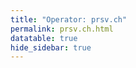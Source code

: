 ```yaml
---
title: "Operator: prsv.ch"
permalink: prsv.ch.html
datatable: true
hide_sidebar: true
---
```


<div>                        <script type="text/javascript">window.PlotlyConfig = {MathJaxConfig: 'local'};</script>
        <script src="https://cdn.plot.ly/plotly-2.4.2.min.js"></script>                <div id="17e72100-7137-4fd3-83aa-6310ef34d31d" class="plotly-graph-div" style="height:100%; width:100%;"></div>            <script type="text/javascript">                                    window.PLOTLYENV=window.PLOTLYENV || {};                                    if (document.getElementById("17e72100-7137-4fd3-83aa-6310ef34d31d")) {                    Plotly.newPlot(                        "17e72100-7137-4fd3-83aa-6310ef34d31d",                        [{"name":"exit probability (%)","type":"scatter","x":["2022-06-17","2022-06-18","2022-06-19","2022-06-20","2022-06-21","2022-06-22","2022-06-23","2022-06-24","2022-06-25","2022-06-26","2022-06-27","2022-06-28","2022-06-29","2022-06-30","2022-07-01","2022-07-02","2022-07-03","2022-07-04","2022-07-05","2022-07-06","2022-07-07","2022-07-08","2022-07-09","2022-07-10","2022-07-11","2022-07-12","2022-07-13","2022-07-14","2022-07-15","2022-07-16","2022-07-17","2022-07-18","2022-07-19","2022-07-20","2022-07-21","2022-07-22","2022-07-23","2022-07-24","2022-07-25","2022-07-26","2022-07-27","2022-07-28","2022-07-29","2022-07-30","2022-07-31","2022-08-01","2022-08-02","2022-08-03","2022-08-04","2022-08-05","2022-08-06","2022-08-07","2022-08-08","2022-08-10","2022-08-11","2022-08-12","2022-08-13","2022-08-14","2022-08-15","2022-08-16","2022-08-17","2022-08-18","2022-08-19","2022-08-20","2022-08-21","2022-08-22","2022-08-23","2022-08-24","2022-08-25","2022-08-26","2022-08-27","2022-08-28","2022-08-29","2022-08-30","2022-08-31","2022-09-01","2022-09-02","2022-09-03","2022-09-04","2022-09-05","2022-09-06","2022-09-07","2022-09-13","2022-09-14","2022-09-15","2022-09-16","2022-09-17","2022-09-18","2022-09-19","2022-09-20","2022-09-21","2022-09-22","2022-09-23","2022-09-24","2022-09-25","2022-09-26","2022-09-27","2022-09-28","2022-09-29","2022-09-30","2022-10-01","2022-10-02","2022-10-03","2022-10-04","2022-10-05","2022-10-06","2022-10-07","2022-10-08","2022-10-09","2022-10-10","2022-10-11","2022-10-12","2022-10-13","2022-10-14","2022-10-15","2022-10-16","2022-10-17","2022-10-18","2022-10-19","2022-10-20","2022-10-21","2022-10-22","2022-10-23","2022-10-24","2022-10-25","2022-10-26","2022-10-27","2022-10-28","2022-10-29","2022-10-30","2022-10-31","2022-11-01","2022-11-02","2022-11-03","2022-11-04","2022-11-05","2022-11-06","2022-11-07","2022-11-08","2022-11-09","2022-11-10","2022-11-11","2022-11-12","2022-11-13","2022-11-14","2022-11-15","2022-11-16","2022-11-17","2022-11-18","2022-11-19","2022-11-20","2022-11-21","2022-11-22","2022-11-23","2022-11-24","2022-11-25","2022-11-26","2022-11-27","2022-11-28","2022-11-29","2022-11-30","2022-12-01","2022-12-02","2022-12-03","2022-12-04","2022-12-05","2022-12-06","2022-12-07","2022-12-08","2022-12-09","2022-12-10","2022-12-11","2022-12-12","2022-12-13","2022-12-14","2022-12-15","2022-12-16","2022-12-17","2022-12-18","2022-12-19","2022-12-20","2022-12-21","2022-12-22","2022-12-23","2022-12-24","2022-12-25","2022-12-26","2022-12-27","2022-12-28","2022-12-29","2022-12-30","2022-12-31","2023-01-01","2023-01-02","2023-01-03","2023-01-04","2023-01-05","2023-01-06","2023-01-07","2023-01-08","2023-01-09","2023-01-10","2023-01-11","2023-01-12","2023-01-13","2023-01-14","2023-01-15","2023-01-16","2023-01-17","2023-01-18","2023-01-19","2023-01-20","2023-01-21","2023-01-22","2023-01-23","2023-01-24","2023-01-25","2023-01-26","2023-01-27"],"xaxis":"x","y":[0.0,0.0,0.0,0.03,0.05,0.08,0.09,0.11,0.13,0.13,0.17,0.29,0.31,0.33,0.26,0.31,0.29,0.32,0.32,0.32,0.32,0.32,0.34,0.33,0.33,0.29,0.3,null,0.26,0.25,0.25,0.25,0.25,0.24,0.21,0.21,0.21,0.19,0.18,0.19,0.2,0.19,0.2,0.17,0.17,0.19,0.18,0.2,0.19,0.2,0.2,0.21,0.2,0.23,0.25,0.27,0.26,0.28,0.26,0.26,0.25,0.25,0.25,0.29,0.26,0.28,0.29,0.28,0.0,0.0,0.0,0.0,0.28,0.3,0.31,null,null,null,null,null,null,null,0.0,0.0,0.0,0.25,0.29,0.31,0.31,0.32,0.33,0.34,0.33,0.35,0.38,0.35,1.08,1.12,1.14,1.16,1.01,1.0,0.97,0.93,0.96,1.0,1.01,1.01,1.02,1.0,0.66,1.03,1.01,0.9,0.91,0.94,0.83,0.44,0.3,0.29,0.29,0.27,0.25,0.23,0.26,0.23,0.21,0.21,0.24,0.25,0.19,0.41,0.39,0.39,0.35,0.38,0.4,0.42,0.44,0.49,0.48,0.44,0.44,0.51,0.52,0.52,0.54,0.48,0.5,0.5,0.51,0.57,0.57,0.57,0.57,0.56,0.53,0.54,0.52,0.51,0.5,0.53,0.56,0.56,0.52,0.52,0.54,0.54,0.56,0.57,0.56,0.54,0.52,0.52,0.41,0.48,0.43,0.46,0.48,0.47,0.47,0.48,0.46,0.49,0.48,0.52,0.55,0.56,0.56,0.54,0.54,0.53,0.54,0.53,0.55,0.52,0.51,0.51,0.49,0.49,0.47,0.47,0.47,0.49,0.47,0.36,0.5,0.53,0.54,0.55,0.57,0.52,0.56,0.58,0.58,0.56,0.62,0.62,0.61],"yaxis":"y"},{"name":"guard probability (%)","type":"scatter","x":["2022-06-17","2022-06-18","2022-06-19","2022-06-20","2022-06-21","2022-06-22","2022-06-23","2022-06-24","2022-06-25","2022-06-26","2022-06-27","2022-06-28","2022-06-29","2022-06-30","2022-07-01","2022-07-02","2022-07-03","2022-07-04","2022-07-05","2022-07-06","2022-07-07","2022-07-08","2022-07-09","2022-07-10","2022-07-11","2022-07-12","2022-07-13","2022-07-14","2022-07-15","2022-07-16","2022-07-17","2022-07-18","2022-07-19","2022-07-20","2022-07-21","2022-07-22","2022-07-23","2022-07-24","2022-07-25","2022-07-26","2022-07-27","2022-07-28","2022-07-29","2022-07-30","2022-07-31","2022-08-01","2022-08-02","2022-08-03","2022-08-04","2022-08-05","2022-08-06","2022-08-07","2022-08-08","2022-08-10","2022-08-11","2022-08-12","2022-08-13","2022-08-14","2022-08-15","2022-08-16","2022-08-17","2022-08-18","2022-08-19","2022-08-20","2022-08-21","2022-08-22","2022-08-23","2022-08-24","2022-08-25","2022-08-26","2022-08-27","2022-08-28","2022-08-29","2022-08-30","2022-08-31","2022-09-01","2022-09-02","2022-09-03","2022-09-04","2022-09-05","2022-09-06","2022-09-07","2022-09-13","2022-09-14","2022-09-15","2022-09-16","2022-09-17","2022-09-18","2022-09-19","2022-09-20","2022-09-21","2022-09-22","2022-09-23","2022-09-24","2022-09-25","2022-09-26","2022-09-27","2022-09-28","2022-09-29","2022-09-30","2022-10-01","2022-10-02","2022-10-03","2022-10-04","2022-10-05","2022-10-06","2022-10-07","2022-10-08","2022-10-09","2022-10-10","2022-10-11","2022-10-12","2022-10-13","2022-10-14","2022-10-15","2022-10-16","2022-10-17","2022-10-18","2022-10-19","2022-10-20","2022-10-21","2022-10-22","2022-10-23","2022-10-24","2022-10-25","2022-10-26","2022-10-27","2022-10-28","2022-10-29","2022-10-30","2022-10-31","2022-11-01","2022-11-02","2022-11-03","2022-11-04","2022-11-05","2022-11-06","2022-11-07","2022-11-08","2022-11-09","2022-11-10","2022-11-11","2022-11-12","2022-11-13","2022-11-14","2022-11-15","2022-11-16","2022-11-17","2022-11-18","2022-11-19","2022-11-20","2022-11-21","2022-11-22","2022-11-23","2022-11-24","2022-11-25","2022-11-26","2022-11-27","2022-11-28","2022-11-29","2022-11-30","2022-12-01","2022-12-02","2022-12-03","2022-12-04","2022-12-05","2022-12-06","2022-12-07","2022-12-08","2022-12-09","2022-12-10","2022-12-11","2022-12-12","2022-12-13","2022-12-14","2022-12-15","2022-12-16","2022-12-17","2022-12-18","2022-12-19","2022-12-20","2022-12-21","2022-12-22","2022-12-23","2022-12-24","2022-12-25","2022-12-26","2022-12-27","2022-12-28","2022-12-29","2022-12-30","2022-12-31","2023-01-01","2023-01-02","2023-01-03","2023-01-04","2023-01-05","2023-01-06","2023-01-07","2023-01-08","2023-01-09","2023-01-10","2023-01-11","2023-01-12","2023-01-13","2023-01-14","2023-01-15","2023-01-16","2023-01-17","2023-01-18","2023-01-19","2023-01-20","2023-01-21","2023-01-22","2023-01-23","2023-01-24","2023-01-25","2023-01-26","2023-01-27"],"xaxis":"x","y":[0.0,0.0,0.0,0.0,0.0,0.0,0.0,0.0,0.0,0.22,0.1,0.1,0.22,0.24,0.23,0.0,0.0,0.0,0.2,0.19,0.18,0.18,0.17,0.17,0.15,0.13,0.13,null,0.0,0.0,0.0,0.0,0.0,0.0,0.0,0.06,0.28,0.28,0.25,0.27,0.28,0.25,0.24,0.23,0.24,0.23,0.23,0.26,0.26,0.32,0.33,0.33,0.28,0.41,0.44,0.42,0.45,0.41,0.38,0.37,0.34,0.55,0.72,0.74,0.79,0.68,0.68,0.73,0.64,0.64,0.67,0.64,0.67,0.87,0.86,null,null,null,null,null,null,null,0.0,0.0,0.0,0.0,0.0,0.0,0.0,0.0,0.0,0.0,0.0,0.0,0.0,0.0,0.0,0.0,0.35,0.35,0.34,0.12,0.12,0.11,0.12,0.1,0.11,0.11,0.12,0.13,0.13,0.13,0.3,0.32,0.31,0.32,0.31,0.34,0.45,0.54,0.5,0.51,0.59,0.68,0.6,0.45,0.48,0.5,0.61,1.2,1.31,1.29,1.47,1.41,1.55,1.83,1.68,1.58,1.61,1.51,1.29,1.61,1.5,1.56,1.54,1.46,1.6,1.6,1.62,1.68,1.78,2.01,2.01,2.01,1.72,2.16,1.96,1.95,2.13,2.46,2.3,2.19,1.75,1.7,1.61,1.41,1.92,1.88,1.79,1.74,1.74,1.74,1.7,1.62,1.71,1.88,1.76,1.69,1.57,1.55,1.6,1.51,1.45,1.5,1.5,1.5,1.51,1.52,1.48,1.41,1.53,1.61,1.58,1.65,1.57,1.57,1.61,1.63,1.66,1.65,1.67,1.8,1.84,1.86,1.88,2.19,2.21,2.17,2.15,2.13,2.06,2.1,2.02,1.72,1.78,1.72,1.81,1.73,1.91],"yaxis":"y"},{"name":"advertised bandwidth","type":"scatter","x":["2022-06-17","2022-06-18","2022-06-19","2022-06-20","2022-06-21","2022-06-22","2022-06-23","2022-06-24","2022-06-25","2022-06-26","2022-06-27","2022-06-28","2022-06-29","2022-06-30","2022-07-01","2022-07-02","2022-07-03","2022-07-04","2022-07-05","2022-07-06","2022-07-07","2022-07-08","2022-07-09","2022-07-10","2022-07-11","2022-07-12","2022-07-13","2022-07-14","2022-07-15","2022-07-16","2022-07-17","2022-07-18","2022-07-19","2022-07-20","2022-07-21","2022-07-22","2022-07-23","2022-07-24","2022-07-25","2022-07-26","2022-07-27","2022-07-28","2022-07-29","2022-07-30","2022-07-31","2022-08-01","2022-08-02","2022-08-03","2022-08-04","2022-08-05","2022-08-06","2022-08-07","2022-08-08","2022-08-10","2022-08-11","2022-08-12","2022-08-13","2022-08-14","2022-08-15","2022-08-16","2022-08-17","2022-08-18","2022-08-19","2022-08-20","2022-08-21","2022-08-22","2022-08-23","2022-08-24","2022-08-25","2022-08-26","2022-08-27","2022-08-28","2022-08-29","2022-08-30","2022-08-31","2022-09-01","2022-09-02","2022-09-03","2022-09-04","2022-09-05","2022-09-06","2022-09-07","2022-09-13","2022-09-14","2022-09-15","2022-09-16","2022-09-17","2022-09-18","2022-09-19","2022-09-20","2022-09-21","2022-09-22","2022-09-23","2022-09-24","2022-09-25","2022-09-26","2022-09-27","2022-09-28","2022-09-29","2022-09-30","2022-10-01","2022-10-02","2022-10-03","2022-10-04","2022-10-05","2022-10-06","2022-10-07","2022-10-08","2022-10-09","2022-10-10","2022-10-11","2022-10-12","2022-10-13","2022-10-14","2022-10-15","2022-10-16","2022-10-17","2022-10-18","2022-10-19","2022-10-20","2022-10-21","2022-10-22","2022-10-23","2022-10-24","2022-10-25","2022-10-26","2022-10-27","2022-10-28","2022-10-29","2022-10-30","2022-10-31","2022-11-01","2022-11-02","2022-11-03","2022-11-04","2022-11-05","2022-11-06","2022-11-07","2022-11-08","2022-11-09","2022-11-10","2022-11-11","2022-11-12","2022-11-13","2022-11-14","2022-11-15","2022-11-16","2022-11-17","2022-11-18","2022-11-19","2022-11-20","2022-11-21","2022-11-22","2022-11-23","2022-11-24","2022-11-25","2022-11-26","2022-11-27","2022-11-28","2022-11-29","2022-11-30","2022-12-01","2022-12-02","2022-12-03","2022-12-04","2022-12-05","2022-12-06","2022-12-07","2022-12-08","2022-12-09","2022-12-10","2022-12-11","2022-12-12","2022-12-13","2022-12-14","2022-12-15","2022-12-16","2022-12-17","2022-12-18","2022-12-19","2022-12-20","2022-12-21","2022-12-22","2022-12-23","2022-12-24","2022-12-25","2022-12-26","2022-12-27","2022-12-28","2022-12-29","2022-12-30","2022-12-31","2023-01-01","2023-01-02","2023-01-03","2023-01-04","2023-01-05","2023-01-06","2023-01-07","2023-01-08","2023-01-09","2023-01-10","2023-01-11","2023-01-12","2023-01-13","2023-01-14","2023-01-15","2023-01-16","2023-01-17","2023-01-18","2023-01-19","2023-01-20","2023-01-21","2023-01-22","2023-01-23","2023-01-24","2023-01-25","2023-01-26","2023-01-27"],"xaxis":"x","y":[0.0,0.05,0.14,0.14,0.32,0.37,0.62,0.81,0.83,0.83,1.11,1.15,1.15,1.31,1.31,1.25,1.2,1.19,1.14,1.12,1.08,1.08,1.09,1.07,1.06,0.98,0.96,0.96,0.99,1.05,1.05,1.08,1.12,1.12,1.18,1.28,1.25,1.19,1.22,1.32,1.21,1.18,1.16,1.17,1.15,1.16,1.29,1.5,1.58,1.64,1.67,1.61,1.59,1.57,1.72,1.9,2.07,2.2,2.24,2.61,2.72,2.82,2.82,2.93,3.0,2.99,3.03,3.04,3.18,3.35,3.43,3.66,3.68,3.72,4.14,4.15,4.2,4.17,3.93,3.29,2.94,0.35,0.03,2.16,2.51,2.51,2.71,3.72,4.06,4.26,4.8,4.89,5.12,6.12,6.51,6.6,6.76,6.94,7.37,7.32,7.11,7.06,6.88,6.8,6.87,7.2,7.16,7.57,7.47,7.4,7.44,7.23,7.14,6.49,6.47,6.59,6.73,6.84,6.61,6.76,6.38,6.42,6.22,5.99,6.34,6.41,6.45,6.36,6.28,6.68,6.24,5.89,6.11,6.07,6.19,5.89,5.82,5.81,5.56,5.44,5.3,5.35,5.35,5.69,5.91,5.91,5.91,6.4,6.55,6.57,6.76,9.04,10.02,10.12,10.54,9.31,10.24,10.62,10.48,10.43,10.62,10.27,10.1,10.14,9.98,10.1,9.94,9.98,10.1,10.22,10.47,10.48,10.4,10.59,10.51,10.23,10.05,9.89,9.98,10.2,10.08,10.02,10.09,10.57,10.43,10.34,10.51,10.63,10.06,10.44,10.62,10.17,10.08,10.23,10.4,10.13,10.59,10.76,11.53,11.63,12.05,12.64,12.73,13.56,13.4,14.06,13.69,13.52,13.26,13.51,13.34,13.32,13.48,13.02,13.25,13.63,13.3,14.4,14.24],"yaxis":"y2"}],                        {"hovermode":"x","template":{"data":{"bar":[{"error_x":{"color":"#2a3f5f"},"error_y":{"color":"#2a3f5f"},"marker":{"line":{"color":"#E5ECF6","width":0.5},"pattern":{"fillmode":"overlay","size":10,"solidity":0.2}},"type":"bar"}],"barpolar":[{"marker":{"line":{"color":"#E5ECF6","width":0.5},"pattern":{"fillmode":"overlay","size":10,"solidity":0.2}},"type":"barpolar"}],"carpet":[{"aaxis":{"endlinecolor":"#2a3f5f","gridcolor":"white","linecolor":"white","minorgridcolor":"white","startlinecolor":"#2a3f5f"},"baxis":{"endlinecolor":"#2a3f5f","gridcolor":"white","linecolor":"white","minorgridcolor":"white","startlinecolor":"#2a3f5f"},"type":"carpet"}],"choropleth":[{"colorbar":{"outlinewidth":0,"ticks":""},"type":"choropleth"}],"contour":[{"colorbar":{"outlinewidth":0,"ticks":""},"colorscale":[[0.0,"#0d0887"],[0.1111111111111111,"#46039f"],[0.2222222222222222,"#7201a8"],[0.3333333333333333,"#9c179e"],[0.4444444444444444,"#bd3786"],[0.5555555555555556,"#d8576b"],[0.6666666666666666,"#ed7953"],[0.7777777777777778,"#fb9f3a"],[0.8888888888888888,"#fdca26"],[1.0,"#f0f921"]],"type":"contour"}],"contourcarpet":[{"colorbar":{"outlinewidth":0,"ticks":""},"type":"contourcarpet"}],"heatmap":[{"colorbar":{"outlinewidth":0,"ticks":""},"colorscale":[[0.0,"#0d0887"],[0.1111111111111111,"#46039f"],[0.2222222222222222,"#7201a8"],[0.3333333333333333,"#9c179e"],[0.4444444444444444,"#bd3786"],[0.5555555555555556,"#d8576b"],[0.6666666666666666,"#ed7953"],[0.7777777777777778,"#fb9f3a"],[0.8888888888888888,"#fdca26"],[1.0,"#f0f921"]],"type":"heatmap"}],"heatmapgl":[{"colorbar":{"outlinewidth":0,"ticks":""},"colorscale":[[0.0,"#0d0887"],[0.1111111111111111,"#46039f"],[0.2222222222222222,"#7201a8"],[0.3333333333333333,"#9c179e"],[0.4444444444444444,"#bd3786"],[0.5555555555555556,"#d8576b"],[0.6666666666666666,"#ed7953"],[0.7777777777777778,"#fb9f3a"],[0.8888888888888888,"#fdca26"],[1.0,"#f0f921"]],"type":"heatmapgl"}],"histogram":[{"marker":{"pattern":{"fillmode":"overlay","size":10,"solidity":0.2}},"type":"histogram"}],"histogram2d":[{"colorbar":{"outlinewidth":0,"ticks":""},"colorscale":[[0.0,"#0d0887"],[0.1111111111111111,"#46039f"],[0.2222222222222222,"#7201a8"],[0.3333333333333333,"#9c179e"],[0.4444444444444444,"#bd3786"],[0.5555555555555556,"#d8576b"],[0.6666666666666666,"#ed7953"],[0.7777777777777778,"#fb9f3a"],[0.8888888888888888,"#fdca26"],[1.0,"#f0f921"]],"type":"histogram2d"}],"histogram2dcontour":[{"colorbar":{"outlinewidth":0,"ticks":""},"colorscale":[[0.0,"#0d0887"],[0.1111111111111111,"#46039f"],[0.2222222222222222,"#7201a8"],[0.3333333333333333,"#9c179e"],[0.4444444444444444,"#bd3786"],[0.5555555555555556,"#d8576b"],[0.6666666666666666,"#ed7953"],[0.7777777777777778,"#fb9f3a"],[0.8888888888888888,"#fdca26"],[1.0,"#f0f921"]],"type":"histogram2dcontour"}],"mesh3d":[{"colorbar":{"outlinewidth":0,"ticks":""},"type":"mesh3d"}],"parcoords":[{"line":{"colorbar":{"outlinewidth":0,"ticks":""}},"type":"parcoords"}],"pie":[{"automargin":true,"type":"pie"}],"scatter":[{"marker":{"colorbar":{"outlinewidth":0,"ticks":""}},"type":"scatter"}],"scatter3d":[{"line":{"colorbar":{"outlinewidth":0,"ticks":""}},"marker":{"colorbar":{"outlinewidth":0,"ticks":""}},"type":"scatter3d"}],"scattercarpet":[{"marker":{"colorbar":{"outlinewidth":0,"ticks":""}},"type":"scattercarpet"}],"scattergeo":[{"marker":{"colorbar":{"outlinewidth":0,"ticks":""}},"type":"scattergeo"}],"scattergl":[{"marker":{"colorbar":{"outlinewidth":0,"ticks":""}},"type":"scattergl"}],"scattermapbox":[{"marker":{"colorbar":{"outlinewidth":0,"ticks":""}},"type":"scattermapbox"}],"scatterpolar":[{"marker":{"colorbar":{"outlinewidth":0,"ticks":""}},"type":"scatterpolar"}],"scatterpolargl":[{"marker":{"colorbar":{"outlinewidth":0,"ticks":""}},"type":"scatterpolargl"}],"scatterternary":[{"marker":{"colorbar":{"outlinewidth":0,"ticks":""}},"type":"scatterternary"}],"surface":[{"colorbar":{"outlinewidth":0,"ticks":""},"colorscale":[[0.0,"#0d0887"],[0.1111111111111111,"#46039f"],[0.2222222222222222,"#7201a8"],[0.3333333333333333,"#9c179e"],[0.4444444444444444,"#bd3786"],[0.5555555555555556,"#d8576b"],[0.6666666666666666,"#ed7953"],[0.7777777777777778,"#fb9f3a"],[0.8888888888888888,"#fdca26"],[1.0,"#f0f921"]],"type":"surface"}],"table":[{"cells":{"fill":{"color":"#EBF0F8"},"line":{"color":"white"}},"header":{"fill":{"color":"#C8D4E3"},"line":{"color":"white"}},"type":"table"}]},"layout":{"annotationdefaults":{"arrowcolor":"#2a3f5f","arrowhead":0,"arrowwidth":1},"autotypenumbers":"strict","coloraxis":{"colorbar":{"outlinewidth":0,"ticks":""}},"colorscale":{"diverging":[[0,"#8e0152"],[0.1,"#c51b7d"],[0.2,"#de77ae"],[0.3,"#f1b6da"],[0.4,"#fde0ef"],[0.5,"#f7f7f7"],[0.6,"#e6f5d0"],[0.7,"#b8e186"],[0.8,"#7fbc41"],[0.9,"#4d9221"],[1,"#276419"]],"sequential":[[0.0,"#0d0887"],[0.1111111111111111,"#46039f"],[0.2222222222222222,"#7201a8"],[0.3333333333333333,"#9c179e"],[0.4444444444444444,"#bd3786"],[0.5555555555555556,"#d8576b"],[0.6666666666666666,"#ed7953"],[0.7777777777777778,"#fb9f3a"],[0.8888888888888888,"#fdca26"],[1.0,"#f0f921"]],"sequentialminus":[[0.0,"#0d0887"],[0.1111111111111111,"#46039f"],[0.2222222222222222,"#7201a8"],[0.3333333333333333,"#9c179e"],[0.4444444444444444,"#bd3786"],[0.5555555555555556,"#d8576b"],[0.6666666666666666,"#ed7953"],[0.7777777777777778,"#fb9f3a"],[0.8888888888888888,"#fdca26"],[1.0,"#f0f921"]]},"colorway":["#636efa","#EF553B","#00cc96","#ab63fa","#FFA15A","#19d3f3","#FF6692","#B6E880","#FF97FF","#FECB52"],"font":{"color":"#2a3f5f"},"geo":{"bgcolor":"white","lakecolor":"white","landcolor":"#E5ECF6","showlakes":true,"showland":true,"subunitcolor":"white"},"hoverlabel":{"align":"left"},"hovermode":"closest","mapbox":{"style":"light"},"paper_bgcolor":"white","plot_bgcolor":"#E5ECF6","polar":{"angularaxis":{"gridcolor":"white","linecolor":"white","ticks":""},"bgcolor":"#E5ECF6","radialaxis":{"gridcolor":"white","linecolor":"white","ticks":""}},"scene":{"xaxis":{"backgroundcolor":"#E5ECF6","gridcolor":"white","gridwidth":2,"linecolor":"white","showbackground":true,"ticks":"","zerolinecolor":"white"},"yaxis":{"backgroundcolor":"#E5ECF6","gridcolor":"white","gridwidth":2,"linecolor":"white","showbackground":true,"ticks":"","zerolinecolor":"white"},"zaxis":{"backgroundcolor":"#E5ECF6","gridcolor":"white","gridwidth":2,"linecolor":"white","showbackground":true,"ticks":"","zerolinecolor":"white"}},"shapedefaults":{"line":{"color":"#2a3f5f"}},"ternary":{"aaxis":{"gridcolor":"white","linecolor":"white","ticks":""},"baxis":{"gridcolor":"white","linecolor":"white","ticks":""},"bgcolor":"#E5ECF6","caxis":{"gridcolor":"white","linecolor":"white","ticks":""}},"title":{"x":0.05},"xaxis":{"automargin":true,"gridcolor":"white","linecolor":"white","ticks":"","title":{"standoff":15},"zerolinecolor":"white","zerolinewidth":2},"yaxis":{"automargin":true,"gridcolor":"white","linecolor":"white","ticks":"","title":{"standoff":15},"zerolinecolor":"white","zerolinewidth":2}}},"xaxis":{"anchor":"y","domain":[0.0,0.94],"rangeselector":{"buttons":[{"count":7,"label":"week","step":"day","stepmode":"backward"},{"count":1,"label":"month","step":"month","stepmode":"backward"},{"count":6,"label":"6 months","step":"month","stepmode":"backward"},{"count":1,"label":"year","step":"year","stepmode":"backward"},{"step":"all"}]}},"yaxis":{"anchor":"x","domain":[0.0,1.0],"rangemode":"nonnegative","ticksuffix":"%","title":{"text":"exit / guard probability"}},"yaxis2":{"anchor":"x","overlaying":"y","rangemode":"nonnegative","side":"right","ticksuffix":" Gbit/s","title":{"text":"advertised bandwidth"}}},                        {"responsive": true}                    )                };                            </script>        </div>

Only proven relays are included in the graph and table. A proven relay claims to be part of a domain
and can be verified to be part of it via the
["well-known" URL or DNS records](https://nusenu.github.io/ContactInfo-Information-Sharing-Specification/#proof).

<div class="datatable-begin"></div>

| Nickname                                                      |   Mbit/s | Exit   | IPv4                                                     | IPv6                                                                                             | First Seen   | Tor Version   | AS Name                                                                       |
|:--------------------------------------------------------------|---------:|:-------|:---------------------------------------------------------|:-------------------------------------------------------------------------------------------------|:-------------|:--------------|:------------------------------------------------------------------------------|
| [prsv](w/relay/0268983473DD34ECF9239E86226C410D883CE175.html) |      223 | N      | [2.56.247.59](https://stat.ripe.net/2.56.247.59)         | [2a0c:8881::54f4:b3ff:fe42:4fe7](https://stat.ripe.net/2a0c:8881::54f4:b3ff:fe42:4fe7)           | 2022-11-17   | 0.4.7.13      | [Sapinet SAS](w/as_number/AS39421)                                            |
| [prsv](w/relay/02895A5994A6A291D3938C1142EBFD3B8C296709.html) |      279 | N      | [185.44.81.21](https://stat.ripe.net/185.44.81.21)       | [2a0c:8881::70b5:bcff:fece:22c1](https://stat.ripe.net/2a0c:8881::70b5:bcff:fece:22c1)           | 2022-08-09   | 0.4.7.13      | [Sapinet SAS](w/as_number/AS39421)                                            |
| [prsv](w/relay/0557910D8172E423A7984F148443292E9524711B.html) |      173 | Y      | [2.58.56.101](https://stat.ripe.net/2.58.56.101)         | None                                                                                             | 2022-06-17   | 0.4.7.13      | [1337 Services GmbH](w/as_number/AS210558)                                    |
| [prsv](w/relay/06AC5278069FBB4ACC25487ED4B7822F1C11F895.html) |      200 | N      | [95.214.53.20](https://stat.ripe.net/95.214.53.20)       | None                                                                                             | 2022-08-28   | 0.4.7.13      | [MEVSPACE sp. z o.o.](w/as_number/AS201814)                                   |
| [prsv](w/relay/0CB6579187964899E044D901C965F473BD83F7EA.html) |      287 | N      | [194.169.175.19](https://stat.ripe.net/194.169.175.19)   | [2a0e:97c0:670:0:f472:ccff:fed9:fa9a](https://stat.ripe.net/2a0e:97c0:670:0:f472:ccff:fed9:fa9a) | 2022-12-23   | 0.4.7.13      | [Suisse Limited](w/as_number/AS211760)                                        |
| [prsv](w/relay/0EABDCF85DDC41249D6429338646F1599813C110.html) |      245 | N      | [95.214.52.240](https://stat.ripe.net/95.214.52.240)     | None                                                                                             | 2022-08-28   | 0.4.7.13      | [MEVSPACE sp. z o.o.](w/as_number/AS201814)                                   |
| [prsv](w/relay/0EDB77FFC143111C2338DC71CF13ED1277B48E7D.html) |      132 | N      | [134.202.120.7](https://stat.ripe.net/134.202.120.7)     | None                                                                                             | 2023-01-05   | 0.4.7.13      | [RELIABLESITE](w/as_number/AS23470)                                           |
| [prsv](w/relay/182BFF0100B9772699BE4A2DDAE9F702CDAB7B91.html) |      137 | Y      | [45.154.98.225](https://stat.ripe.net/45.154.98.225)     | None                                                                                             | 2022-06-18   | 0.4.7.13      | [1337 Services GmbH](w/as_number/AS210558)                                    |
| [prsv](w/relay/22FF9E81C26EF60586CC6DC6E17DA78A0D8B78EB.html) |       98 | N      | [80.64.218.61](https://stat.ripe.net/80.64.218.61)       | [2a0e:1bc1:56:1000::dbb:77db](https://stat.ripe.net/2a0e:1bc1:56:1000::dbb:77db)                 | 2022-08-02   | 0.4.7.13      | [LogicForge Limited](w/as_number/AS208621)                                    |
| [prsv](w/relay/268DA11E96E4D8016F78F3A2462C3F7D109B7C2F.html) |      207 | N      | [95.214.52.224](https://stat.ripe.net/95.214.52.224)     | None                                                                                             | 2022-08-28   | 0.4.7.13      | [MEVSPACE sp. z o.o.](w/as_number/AS201814)                                   |
| [prsv](w/relay/2946B3F6E6930E075CD53D5B1338B2E403759C4F.html) |      171 | N      | [91.223.3.211](https://stat.ripe.net/91.223.3.211)       | None                                                                                             | 2022-08-30   | 0.4.7.13      | [MEVSPACE sp. z o.o.](w/as_number/AS201814)                                   |
| [prsv](w/relay/2C0681A15373D5F95577BE5CBA6E32357D664C4E.html) |      234 | N      | [95.214.53.20](https://stat.ripe.net/95.214.53.20)       | None                                                                                             | 2022-08-28   | 0.4.7.13      | [MEVSPACE sp. z o.o.](w/as_number/AS201814)                                   |
| [prsv](w/relay/2CAFF91D011BB87660B9C12C40D39AD8C6F9B0FE.html) |      237 | N      | [195.60.166.2](https://stat.ripe.net/195.60.166.2)       | None                                                                                             | 2022-09-17   | 0.4.7.13      | [SECUREDGG](w/as_number/AS398986)                                             |
| [prsv](w/relay/2E55BAC4E5326DBB75488F08775DBFE8F879D716.html) |      130 | N      | [134.202.120.7](https://stat.ripe.net/134.202.120.7)     | None                                                                                             | 2023-01-05   | 0.4.7.13      | [RELIABLESITE](w/as_number/AS23470)                                           |
| [prsv](w/relay/30B68A87020ABEF5EAD87BD0D477F77FE7F4039F.html) |      236 | N      | [45.90.161.142](https://stat.ripe.net/45.90.161.142)     | [2a0c:8881::2c02:49ff:fe8a:eb65](https://stat.ripe.net/2a0c:8881::2c02:49ff:fe8a:eb65)           | 2022-10-09   | 0.4.7.13      | [Sapinet SAS](w/as_number/AS39421)                                            |
| [prsv](w/relay/312C632D06A97BE150A9238D9F7CC900FA1BFDFA.html) |      120 | N      | [134.202.120.23](https://stat.ripe.net/134.202.120.23)   | None                                                                                             | 2023-01-17   | 0.4.7.13      | [RELIABLESITE](w/as_number/AS23470)                                           |
| [prsv](w/relay/36A0E51178A42787EB55580C9D5F1AF8C3C3B941.html) |      246 | N      | [91.223.3.211](https://stat.ripe.net/91.223.3.211)       | None                                                                                             | 2022-08-30   | 0.4.7.13      | [MEVSPACE sp. z o.o.](w/as_number/AS201814)                                   |
| [prsv](w/relay/3EE62B67225FD030A237E4C9497C303ED3DD1912.html) |      324 | N      | [185.44.81.21](https://stat.ripe.net/185.44.81.21)       | [2a0c:8881::70b5:bcff:fece:22c1](https://stat.ripe.net/2a0c:8881::70b5:bcff:fece:22c1)           | 2022-08-09   | 0.4.7.13      | [Sapinet SAS](w/as_number/AS39421)                                            |
| [prsv](w/relay/4AA6C7CA34622238AE9DAAA9F019D2E062B21FAE.html) |       70 | N      | [134.202.120.9](https://stat.ripe.net/134.202.120.9)     | None                                                                                             | 2023-01-05   | 0.4.7.13      | [RELIABLESITE](w/as_number/AS23470)                                           |
| [prsv](w/relay/4F5D9C9983FCACD64880C1A4C573261916B6F9DF.html) |      115 | N      | [134.202.120.25](https://stat.ripe.net/134.202.120.25)   | None                                                                                             | 2023-01-17   | 0.4.7.13      | [RELIABLESITE](w/as_number/AS23470)                                           |
| [prsv](w/relay/54D08EF64FC006EB5F19C9549DC40E52BB8C854D.html) |      219 | N      | [193.142.147.204](https://stat.ripe.net/193.142.147.204) | None                                                                                             | 2022-11-27   | 0.4.7.13      | [ColocationX Ltd.](w/as_number/AS208046)                                      |
| [prsv](w/relay/554631959653A922A8FE4DBEEF74A6CDBF82AF9B.html) |       95 | N      | [134.202.120.23](https://stat.ripe.net/134.202.120.23)   | None                                                                                             | 2023-01-17   | 0.4.7.13      | [RELIABLESITE](w/as_number/AS23470)                                           |
| [prsv](w/relay/55824EAEBB7C50BB7B3F7F172E869761010224D8.html) |      107 | Y      | [203.28.246.141](https://stat.ripe.net/203.28.246.141)   | [2605:cdc0:30:dea:70b5:5e90:c122:1](https://stat.ripe.net/2605:cdc0:30:dea:70b5:5e90:c122:1)     | 2023-01-12   | 0.4.7.13      | [VANWATECH](w/as_number/AS398088)                                             |
| [prsv](w/relay/58D9280D47BDE2184E346724A45167E2028399B4.html) |      128 | Y      | [2.58.56.101](https://stat.ripe.net/2.58.56.101)         | None                                                                                             | 2022-06-17   | 0.4.7.13      | [1337 Services GmbH](w/as_number/AS210558)                                    |
| [prsv](w/relay/5A25EADC1F8D2C0E1C03170F81475428876E6E48.html) |       66 | N      | [134.202.120.22](https://stat.ripe.net/134.202.120.22)   | None                                                                                             | 2023-01-17   | 0.4.7.13      | [RELIABLESITE](w/as_number/AS23470)                                           |
| [prsv](w/relay/5F47AAA5BA7CFD5541A6CD609DCA3DB95796A65F.html) |      182 | N      | [45.141.0.33](https://stat.ripe.net/45.141.0.33)         | None                                                                                             | 2022-12-22   | 0.4.7.13      | [Remote Admin Sp. Z o.o.](w/as_number/AS212663)                               |
| [prsv](w/relay/61251D3B47F02345874BB7F2B4D6EF319814DE34.html) |      151 | N      | [45.90.161.141](https://stat.ripe.net/45.90.161.141)     | [2a0c:8881::f05d:92ff:feb5:2932](https://stat.ripe.net/2a0c:8881::f05d:92ff:feb5:2932)           | 2022-08-21   | 0.4.7.13      | [Sapinet SAS](w/as_number/AS39421)                                            |
| [prsv](w/relay/62A6B2C750725FFDE9457F641EF566D56773C315.html) |      136 | N      | [80.64.218.61](https://stat.ripe.net/80.64.218.61)       | [2a0e:1bc1:56:1000::dbb:77db](https://stat.ripe.net/2a0e:1bc1:56:1000::dbb:77db)                 | 2022-08-02   | 0.4.7.13      | [LogicForge Limited](w/as_number/AS208621)                                    |
| [prsv](w/relay/6397F1F53C699CC294682BA367E3E69A3FC3DB1B.html) |      250 | N      | [152.89.254.43](https://stat.ripe.net/152.89.254.43)     | [2a0e:b107:dd0::3:176d:8534](https://stat.ripe.net/2a0e:b107:dd0::3:176d:8534)                   | 2023-01-19   | 0.4.7.13      | [Lowhosting services of Davide Gennari](w/as_number/AS212508)                 |
| [prsv](w/relay/688DCC57A8E46CF7E6ED874F186E2076A86A88C8.html) |       72 | N      | [134.202.120.9](https://stat.ripe.net/134.202.120.9)     | None                                                                                             | 2023-01-05   | 0.4.7.13      | [RELIABLESITE](w/as_number/AS23470)                                           |
| [prsv](w/relay/6B635CCE25570E06EC6BD102850F40A1F8537926.html) |      247 | N      | [2.56.247.40](https://stat.ripe.net/2.56.247.40)         | [2a0c:8881::3023:edff:fe04:f19f](https://stat.ripe.net/2a0c:8881::3023:edff:fe04:f19f)           | 2022-11-02   | 0.4.7.13      | [Sapinet SAS](w/as_number/AS39421)                                            |
| [prsv](w/relay/6C76FF3682AE958228B305AA4E3BDC8BE9C762F6.html) |      251 | N      | [194.169.175.19](https://stat.ripe.net/194.169.175.19)   | [2a0e:97c0:670:0:f472:ccff:fed9:fa9a](https://stat.ripe.net/2a0e:97c0:670:0:f472:ccff:fed9:fa9a) | 2022-12-23   | 0.4.7.13      | [Suisse Limited](w/as_number/AS211760)                                        |
| [prsv](w/relay/6D75A1EDA695695C3994A00083A7510F85A2EFF7.html) |      127 | N      | [95.214.52.224](https://stat.ripe.net/95.214.52.224)     | None                                                                                             | 2022-08-28   | 0.4.7.13      | [MEVSPACE sp. z o.o.](w/as_number/AS201814)                                   |
| [prsv](w/relay/6F475DA2B81DB6A790289136B28E23BA94E84B23.html) |       90 | Y      | [185.241.208.232](https://stat.ripe.net/185.241.208.232) | None                                                                                             | 2022-07-14   | 0.4.7.13      | [1337 Services GmbH](w/as_number/AS210558)                                    |
| [prsv](w/relay/71C7808B784658D92BF178B8152A76C4F5845BDC.html) |      223 | N      | [193.142.147.204](https://stat.ripe.net/193.142.147.204) | None                                                                                             | 2022-11-27   | 0.4.7.13      | [ColocationX Ltd.](w/as_number/AS208046)                                      |
| [prsv](w/relay/73A2557D2887878AD67F45372CD2D1446B92DEC3.html) |      341 | N      | [195.60.166.2](https://stat.ripe.net/195.60.166.2)       | None                                                                                             | 2022-09-17   | 0.4.7.13      | [SECUREDGG](w/as_number/AS398986)                                             |
| [prsv](w/relay/77FA5286B2045F2CCB91B60A090A6ADF3C1A07BE.html) |      189 | N      | [95.214.52.241](https://stat.ripe.net/95.214.52.241)     | None                                                                                             | 2022-08-28   | 0.4.7.13      | [MEVSPACE sp. z o.o.](w/as_number/AS201814)                                   |
| [prsv](w/relay/7991982FAD3596AC6A37150B8E968B8CAB999E7D.html) |      204 | N      | [91.223.3.166](https://stat.ripe.net/91.223.3.166)       | None                                                                                             | 2022-08-30   | 0.4.7.13      | [MEVSPACE sp. z o.o.](w/as_number/AS201814)                                   |
| [prsv](w/relay/79E1244B040689529CD85204172ED468F2E7A3DA.html) |      241 | N      | [2.56.247.59](https://stat.ripe.net/2.56.247.59)         | [2a0c:8881::54f4:b3ff:fe42:4fe7](https://stat.ripe.net/2a0c:8881::54f4:b3ff:fe42:4fe7)           | 2022-11-17   | 0.4.7.13      | [Sapinet SAS](w/as_number/AS39421)                                            |
| [prsv](w/relay/7A27F0B4EB677CBD49CF6C29774F36C928157F52.html) |       75 | Y      | [203.28.246.141](https://stat.ripe.net/203.28.246.141)   | [2605:cdc0:30:dea:70b5:5e90:c122:1](https://stat.ripe.net/2605:cdc0:30:dea:70b5:5e90:c122:1)     | 2023-01-12   | 0.4.7.13      | [VANWATECH](w/as_number/AS398088)                                             |
| [prsv](w/relay/7C6E26088A097BFE45654020C52A2A554AD1FC12.html) |      175 | N      | [95.214.52.234](https://stat.ripe.net/95.214.52.234)     | None                                                                                             | 2022-08-28   | 0.4.7.13      | [MEVSPACE sp. z o.o.](w/as_number/AS201814)                                   |
| [prsv](w/relay/7C6F3181F64293368DD68325ECF05AB67B4DCE7D.html) |      273 | N      | [203.28.246.123](https://stat.ripe.net/203.28.246.123)   | [2605:cdc0:30:1e0:7553:d5f7:2521:1](https://stat.ripe.net/2605:cdc0:30:1e0:7553:d5f7:2521:1)     | 2023-01-02   | 0.4.7.13      | [VANWATECH](w/as_number/AS398088)                                             |
| [prsv](w/relay/85E40E3DC02806F8AB62E116E83CA93EB86362BF.html) |      163 | N      | [92.119.90.56](https://stat.ripe.net/92.119.90.56)       | [2a06:f902:1:100:9000:9000:8989:45c4](https://stat.ripe.net/2a06:f902:1:100:9000:9000:8989:45c4) | 2023-01-17   | 0.4.7.13      | [Melbikomas UAB](w/as_number/AS56630)                                         |
| [prsv](w/relay/8CBD2F0B2F0B80E927C3B017BA472976D6453A60.html) |      109 | N      | [80.64.218.42](https://stat.ripe.net/80.64.218.42)       | [2a0e:1bc1:56:1000::f1a:87b2](https://stat.ripe.net/2a0e:1bc1:56:1000::f1a:87b2)                 | 2022-08-13   | 0.4.7.13      | [LogicForge Limited](w/as_number/AS208621)                                    |
| [prsv](w/relay/93C0F08E661854E79D6178C8F644691E6BD53183.html) |      138 | N      | [91.223.3.167](https://stat.ripe.net/91.223.3.167)       | None                                                                                             | 2022-08-30   | 0.4.7.13      | [MEVSPACE sp. z o.o.](w/as_number/AS201814)                                   |
| [prsv](w/relay/93C52BCE57306E1C908F03E36DE26E4943196A9D.html) |      283 | N      | [45.155.169.157](https://stat.ripe.net/45.155.169.157)   | [2a09:6382:4000:5:45:155:169:157](https://stat.ripe.net/2a09:6382:4000:5:45:155:169:157)         | 2023-01-18   | 0.4.7.13      | [SERVERD SAS](w/as_number/AS62000)                                            |
| [prsv](w/relay/97A5C0A355219EEEDC8C2BFFB27CA6995B26F6BA.html) |      268 | N      | [95.214.52.240](https://stat.ripe.net/95.214.52.240)     | None                                                                                             | 2022-08-28   | 0.4.7.13      | [MEVSPACE sp. z o.o.](w/as_number/AS201814)                                   |
| [prsv](w/relay/98B97367EFFB91E6F7D439AAC30576E30E89B4F6.html) |      136 | N      | [92.119.90.56](https://stat.ripe.net/92.119.90.56)       | [2a06:f902:1:100:9000:9000:8989:45c4](https://stat.ripe.net/2a06:f902:1:100:9000:9000:8989:45c4) | 2023-01-17   | 0.4.7.13      | [Melbikomas UAB](w/as_number/AS56630)                                         |
| [prsv](w/relay/9BC001B38541124D0B428112D27757B562ED7387.html) |      286 | N      | [203.28.246.123](https://stat.ripe.net/203.28.246.123)   | [2605:cdc0:30:1e0:7553:d5f7:2521:1](https://stat.ripe.net/2605:cdc0:30:1e0:7553:d5f7:2521:1)     | 2023-01-02   | 0.4.7.13      | [VANWATECH](w/as_number/AS398088)                                             |
| [prsv](w/relay/9FB4CBD60459ECC5210ED6FE77B15921F85DB5B4.html) |       62 | N      | [134.202.120.8](https://stat.ripe.net/134.202.120.8)     | None                                                                                             | 2023-01-05   | 0.4.7.13      | [RELIABLESITE](w/as_number/AS23470)                                           |
| [prsv](w/relay/A15FD725CD3D816B855000E7293BF97409C31410.html) |      187 | N      | [45.145.166.104](https://stat.ripe.net/45.145.166.104)   | [2a04:ecc0:8:a8:4567:801:0:1](https://stat.ripe.net/2a04:ecc0:8:a8:4567:801:0:1)                 | 2022-11-18   | 0.4.7.13      | [FEELB SARL](w/as_number/AS207992)                                            |
| [prsv](w/relay/A963F4CFB5635FC9B5832E2BC1FBCD3BD4FF973D.html) |      188 | N      | [95.214.53.99](https://stat.ripe.net/95.214.53.99)       | None                                                                                             | 2022-08-30   | 0.4.7.13      | [MEVSPACE sp. z o.o.](w/as_number/AS201814)                                   |
| [prsv](w/relay/AE0946FB8E09BA81F050DD8106AF13005E24F16F.html) |      102 | N      | [134.202.120.22](https://stat.ripe.net/134.202.120.22)   | None                                                                                             | 2023-01-17   | 0.4.7.13      | [RELIABLESITE](w/as_number/AS23470)                                           |
| [prsv](w/relay/B53FAFCEAA28D0BCE8A6C95DC8F67FA3B2551C0C.html) |      259 | N      | [2.56.247.40](https://stat.ripe.net/2.56.247.40)         | [2a0c:8881::3023:edff:fe04:f19f](https://stat.ripe.net/2a0c:8881::3023:edff:fe04:f19f)           | 2022-11-02   | 0.4.7.13      | [Sapinet SAS](w/as_number/AS39421)                                            |
| [prsv](w/relay/B670B0BE157CC2A19B76F04341B5F8E9950D4550.html) |       84 | Y      | [185.241.208.232](https://stat.ripe.net/185.241.208.232) | None                                                                                             | 2022-07-14   | 0.4.7.13      | [1337 Services GmbH](w/as_number/AS210558)                                    |
| [prsv](w/relay/B94D510E3DF9D26984B840AB137CEF5E7D11050A.html) |      240 | N      | [45.158.77.29](https://stat.ripe.net/45.158.77.29)       | [2a04:ecc0:8:a8:4567:491:0:1](https://stat.ripe.net/2a04:ecc0:8:a8:4567:491:0:1)                 | 2022-10-09   | 0.4.7.13      | [FEELB SARL](w/as_number/AS207992)                                            |
| [prsv](w/relay/BB975CB5936927F0F17E36357AC6134599D7A8C1.html) |      182 | N      | [45.141.0.33](https://stat.ripe.net/45.141.0.33)         | None                                                                                             | 2022-12-22   | 0.4.7.13      | [Remote Admin Sp. Z o.o.](w/as_number/AS212663)                               |
| [prsv](w/relay/BF56C73894C13F21D98C9CD3E59BF6AD968E01DB.html) |      236 | N      | [95.214.52.241](https://stat.ripe.net/95.214.52.241)     | None                                                                                             | 2022-08-28   | 0.4.7.13      | [MEVSPACE sp. z o.o.](w/as_number/AS201814)                                   |
| [prsv](w/relay/C6809C0EDAA1ECBD3203CE29F842A4A882921F71.html) |       83 | N      | [134.202.120.8](https://stat.ripe.net/134.202.120.8)     | None                                                                                             | 2023-01-05   | 0.4.7.13      | [RELIABLESITE](w/as_number/AS23470)                                           |
| [prsv](w/relay/C7422BCA869A0D8FA147E032887AD71EEF436F9B.html) |      183 | N      | [45.145.164.70](https://stat.ripe.net/45.145.164.70)     | [2a04:ecc0:8:a8:4567:cc06:0:1](https://stat.ripe.net/2a04:ecc0:8:a8:4567:cc06:0:1)               | 2023-01-17   | 0.4.7.13      | [FEELB SARL](w/as_number/AS207992)                                            |
| [prsv](w/relay/C754366F46DFFAEA80C394B1BCED2ECD56EFB09A.html) |      255 | N      | [45.90.161.141](https://stat.ripe.net/45.90.161.141)     | [2a0c:8881::f05d:92ff:feb5:2932](https://stat.ripe.net/2a0c:8881::f05d:92ff:feb5:2932)           | 2022-08-21   | 0.4.7.13      | [Sapinet SAS](w/as_number/AS39421)                                            |
| [prsv](w/relay/CA410AC3B49FFBF7DC05474F747F4E32B2BF1A8F.html) |      230 | N      | [45.90.161.142](https://stat.ripe.net/45.90.161.142)     | [2a0c:8881::2c02:49ff:fe8a:eb65](https://stat.ripe.net/2a0c:8881::2c02:49ff:fe8a:eb65)           | 2022-10-09   | 0.4.7.13      | [Sapinet SAS](w/as_number/AS39421)                                            |
| [prsv](w/relay/CBFD0C0A753982B46110D9A2D8A89FF0E7CEE748.html) |       32 | N      | [185.236.9.72](https://stat.ripe.net/185.236.9.72)       | None                                                                                             | 2022-11-21   | 0.4.7.13      | [Psittacus Systems LIMITED](w/as_number/AS212728)                             |
| [prsv](w/relay/CCEF0BBDA8F52C2E60E34BC150CD8EB71F5BDA8D.html) |      155 | Y      | [45.154.98.225](https://stat.ripe.net/45.154.98.225)     | None                                                                                             | 2022-06-18   | 0.4.7.13      | [1337 Services GmbH](w/as_number/AS210558)                                    |
| [prsv](w/relay/CDE492B34D14A0D971A8B048216ECB2BF47DC0DE.html) |      235 | N      | [213.238.182.114](https://stat.ripe.net/213.238.182.114) | None                                                                                             | 2022-09-01   | 0.4.7.13      | [MARKAHOST TELEKOMUNIKASYON VE TICARET LIMITED SIRKETI](w/as_number/AS207279) |
| [prsv](w/relay/CFA137DAE932B236525E2D7569FDD95274D13CF0.html) |      155 | N      | [45.145.164.70](https://stat.ripe.net/45.145.164.70)     | [2a04:ecc0:8:a8:4567:cc06:0:1](https://stat.ripe.net/2a04:ecc0:8:a8:4567:cc06:0:1)               | 2023-01-17   | 0.4.7.13      | [FEELB SARL](w/as_number/AS207992)                                            |
| [prsv](w/relay/D37881F815927692091DE3D5818F57652C2ACCB4.html) |       52 | N      | [185.236.9.72](https://stat.ripe.net/185.236.9.72)       | None                                                                                             | 2022-11-21   | 0.4.7.13      | [Psittacus Systems LIMITED](w/as_number/AS212728)                             |
| [prsv](w/relay/D37F97DFFA55B61C66154851A2AE246E32B1B198.html) |      216 | N      | [91.223.3.167](https://stat.ripe.net/91.223.3.167)       | None                                                                                             | 2022-08-30   | 0.4.7.13      | [MEVSPACE sp. z o.o.](w/as_number/AS201814)                                   |
| [prsv](w/relay/D6BF43BFA598A9F7FA51022EED0061ADFD764DA2.html) |      168 | N      | [95.214.52.234](https://stat.ripe.net/95.214.52.234)     | None                                                                                             | 2022-08-28   | 0.4.7.13      | [MEVSPACE sp. z o.o.](w/as_number/AS201814)                                   |
| [prsv](w/relay/D6E6D5F49A2C397FC0F0A18B1E73FF8E5BD23B42.html) |       87 | N      | [134.202.120.25](https://stat.ripe.net/134.202.120.25)   | None                                                                                             | 2023-01-17   | 0.4.7.13      | [RELIABLESITE](w/as_number/AS23470)                                           |
| [prsv](w/relay/D9ADFE25A42F59C0103E52C4D0DE25B7877FA0F3.html) |      167 | N      | [95.214.53.99](https://stat.ripe.net/95.214.53.99)       | None                                                                                             | 2022-08-30   | 0.4.7.13      | [MEVSPACE sp. z o.o.](w/as_number/AS201814)                                   |
| [prsv](w/relay/E7EDD6789ADFD0EA22595F37BBC2AEF019E8F2E1.html) |      172 | N      | [91.223.3.166](https://stat.ripe.net/91.223.3.166)       | None                                                                                             | 2022-08-30   | 0.4.7.13      | [MEVSPACE sp. z o.o.](w/as_number/AS201814)                                   |
| [prsv](w/relay/E8B88CE36E776B6D009D9D0CCEB76EBE93AB516D.html) |      223 | N      | [213.238.182.114](https://stat.ripe.net/213.238.182.114) | None                                                                                             | 2022-09-01   | 0.4.7.13      | [MARKAHOST TELEKOMUNIKASYON VE TICARET LIMITED SIRKETI](w/as_number/AS207279) |
| [prsv](w/relay/E912766A93A7B9C2A7126AAA0F760C8063B1767D.html) |      218 | N      | [45.145.166.104](https://stat.ripe.net/45.145.166.104)   | [2a04:ecc0:8:a8:4567:801:0:1](https://stat.ripe.net/2a04:ecc0:8:a8:4567:801:0:1)                 | 2022-11-18   | 0.4.7.13      | [FEELB SARL](w/as_number/AS207992)                                            |
| [prsv](w/relay/F68EE3BE62F6553C3028EDA674EADF88B0CCB080.html) |      340 | N      | [152.89.254.43](https://stat.ripe.net/152.89.254.43)     | [2a0e:b107:dd0::3:176d:8534](https://stat.ripe.net/2a0e:b107:dd0::3:176d:8534)                   | 2023-01-19   | 0.4.7.13      | [Lowhosting services of Davide Gennari](w/as_number/AS212508)                 |
| [prsv](w/relay/F9C5A1B3D621B323E0051F867FA6FB6C2415A1C3.html) |      248 | N      | [45.155.169.157](https://stat.ripe.net/45.155.169.157)   | [2a09:6382:4000:5:45:155:169:157](https://stat.ripe.net/2a09:6382:4000:5:45:155:169:157)         | 2023-01-18   | 0.4.7.13      | [SERVERD SAS](w/as_number/AS62000)                                            |
| [prsv](w/relay/FE2C41AA47C302E14D93186AB76043492B940F1A.html) |       73 | N      | [80.64.218.42](https://stat.ripe.net/80.64.218.42)       | [2a0e:1bc1:56:1000::f1a:87b2](https://stat.ripe.net/2a0e:1bc1:56:1000::f1a:87b2)                 | 2022-08-13   | 0.4.7.13      | [LogicForge Limited](w/as_number/AS208621)                                    |
| [prsv](w/relay/FF8F392FD7949B0925479C48F429A6D5AACA5555.html) |      281 | N      | [45.158.77.29](https://stat.ripe.net/45.158.77.29)       | [2a04:ecc0:8:a8:4567:491:0:1](https://stat.ripe.net/2a04:ecc0:8:a8:4567:491:0:1)                 | 2022-10-09   | 0.4.7.13      | [FEELB SARL](w/as_number/AS207992)                                            |

<div class="datatable-end"></div> 